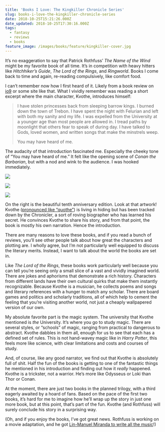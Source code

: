 ```yaml
---
title: 'Books I Love: The Kingkiller Chronicle Series'
slug: books-i-love-the-kingkiller-chronicle-series
date: 2018-10-25T15:21:26.000Z
date_updated: 2018-10-25T17:30:16.000Z
tags:
  - fantasy
  - reviews
  - books
feature_image: /images/books/feature/kingkiller-cover.jpg
---
```


It’s no exaggeration to say that Patrick Rothfuss’ _The Name of the Wind_ might be my favorite book of all time. It’s in competition with heavy hitters like _Hitchhiker’s Guide_, _The Lord of the Rings_, and _Ringworld_. Books I come back to time and again, re-reading compulsively, like comfort food.

I can’t remember now how I first heard of it. Likely from a book review on [io9](https://io9.gizmodo.com/) or some site like that. What I vividly remember was reading a short excerpt where the main character, Kvothe, introduces himself:

> I have stolen princesses back from sleeping barrow kings. I burned down the town of Trebon. I have spent the night with Felurian and left with both my sanity and my life. I was expelled from the University at a younger age than most people are allowed in. I tread paths by moonlight that others fear to speak of during day. I have talked to Gods, loved women, and written songs that make the minstrels weep.
>
> You may have heard of me.

The audacity of that introduction fascinated me. Especially the cheeky tone of “You may have heard of me.” It felt like the opening scene of _Conan the Barbarian_, but with a nod and wink to the audience. I was hooked immediately.

![](/images/books/kingkiller1a.jpg)

![](/images/books/kingkiller2.jpg)

![](/images/books/kingkiller1.jpg)

On the right is the beautiful tenth anniversary edition. Look at that artwork!
Kvothe ([pronounced like “quothe”](https://blog.patrickrothfuss.com/2008/02/ask-author-4-how-do-i-pronounce-kvothes/)) is living in hiding but has been tracked down by the Chronicler, a sort of roving biographer who has learned his secret. He convinces Kvothe to share his story, and from that point, the book is mostly his own narration. Hence the introduction.

There are many reasons to love these books, and if you read a bunch of reviews, you’ll see other people talk about how great the characters and plotting are. I wholly agree, but I’m not particularly well equipped to discuss the literary merits. Instead, I want to talk about the world the books are set in.

Like _The Lord of the Rings_, these books work particularly well because you can tell you’re seeing only a small slice of a vast and vividly imagined world. There are jokes and aphorisms that demonstrate a rich history. Characters from different lands have their own cultural quirks that make them instantly recognizable. Because Kvothe is a musician, he collects poems and songs and literary references with a hunger to match any scholar. There are board games and politics and scholarly traditions, all of which help to cement the feeling that you’re visiting another world, not just a cheaply wallpapered version of our own.

My absolute favorite part is the magic system. The university that Kvothe mentioned is _the_ University. It’s where you go to study magic. There are several styles, or “schools” of magic, ranging from practical to dangerous to abstract. Kvothe dabbles in them all, enough for us to see that each has a defined set of rules. This is not hand-wavey magic like in _Harry Potter_, this feels more like science, with clear limitations and costs and courses of study.

And, of course, like any good narrator, we find out that Kvothe is absolutely full of shit. Half the fun of the books is getting to one of the fantastic things he mentioned in his introduction and finding out how it _really_ happened. Kvothe is a trickster, not a warrior. He’s more like Odysseus or Loki than Thor or Conan.

At the moment, there are just two books in the planned trilogy, with a third eagerly awaited by a hoard of fans. Based on the pace of the first two books, it’s hard for me to imagine how he’ll wrap up the story in just one more book, but at this point, that’s part of the fun. Kvothe (and Rothfuss) will surely conclude his story in a surprising way.

(Oh, and if you enjoy the books, I’ve got great news. Rothfuss is working on a movie adaptation, and he got [Lin-Manuel Miranda to write all the music](http://www.vulture.com/2017/10/lin-manuel-miranda-kingkiller-chronicles-patrick-rothfuss.html)!)
